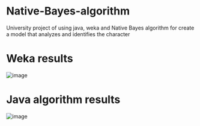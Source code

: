 # Native-Bayes-algorithm
University project of using java, weka and Native Bayes algorithm for create a model that analyzes and identifies the character

# Weka results
![image](https://github.com/user-attachments/assets/f32695f8-120f-4d78-bcdb-b8ee6d537482)

# Java algorithm results
![image](https://github.com/user-attachments/assets/70ff5afd-a535-4c8c-9eac-b94e1a0b9596)
